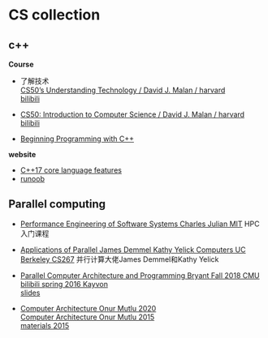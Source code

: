 # CS collection



## c++

**Course**

- 了解技术  
  [CS50’s Understanding Technology / David J. Malan / harvard](https://cs50.harvard.edu/technology/2017/)  
  [bilibili](https://www.bilibili.com/video/av89360931/)  

- [CS50: Introduction to Computer Science / David J. Malan / harvard](https://online-learning.harvard.edu/course/cs50-introduction-computer-science?delta=0)
  [bilibili](https://www.bilibili.com/video/BV1DA411Y7jk)

- [Beginning Programming with C++](https://www.youtube.com/playlist?list=PLBUHO4VNB5hCHX0v99ZR_wf-Y-P9y7_kg)




**website**

- [C++17 core language features](https://en.cppreference.com/w/cpp/17)  
- [runoob](https://www.runoob.com/cplusplus/cpp-tutorial.html)  





## Parallel computing

- [Performance Engineering of Software Systems Charles Julian MIT](https://ocw.mit.edu/courses/electrical-engineering-and-computer-science/6-172-performance-engineering-of-software-systems-fall-2018/index.htm)
  HPC入门课程

- [Applications of Parallel James Demmel Kathy Yelick Computers UC Berkeley CS267](https://sites.google.com/lbl.gov/cs267-spr2021) 
  并行计算大佬James Demmel和Kathy Yelick

- [Parallel Computer Architecture and Programming Bryant Fall 2018 CMU](http://www.cs.cmu.edu/afs/cs/academic/class/15418-f18/www/schedule.html)  
  [bilibili spring 2016 Kayvon](https://www.bilibili.com/video/BV16k4y1z7z9/)  
  [slides](http://15418.courses.cs.cmu.edu/spring2017/home)  

- [Computer Architecture Onur Mutlu 2020](https://www.youtube.com/playlist?list=PL5Q2soXY2Zi9xidyIgBxUz7xRPS-wisBN)  
  [Computer Architecture Onur Mutlu 2015](https://www.youtube.com/playlist?list=PL5PHm2jkkXmi5CxxI7b3JCL1TWybTDtKq)  
  [materials 2015](https://course.ece.cmu.edu/~ece447/s15/doku.php?id=schedule)  



